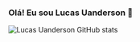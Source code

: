 ### Olá! Eu sou Lucas Uanderson 🤟

![Lucas Uanderson GitHub stats](https://github-readme-stats.vercel.app/api?username=LucasUanderson&show_icons=true&theme=github_dark)





